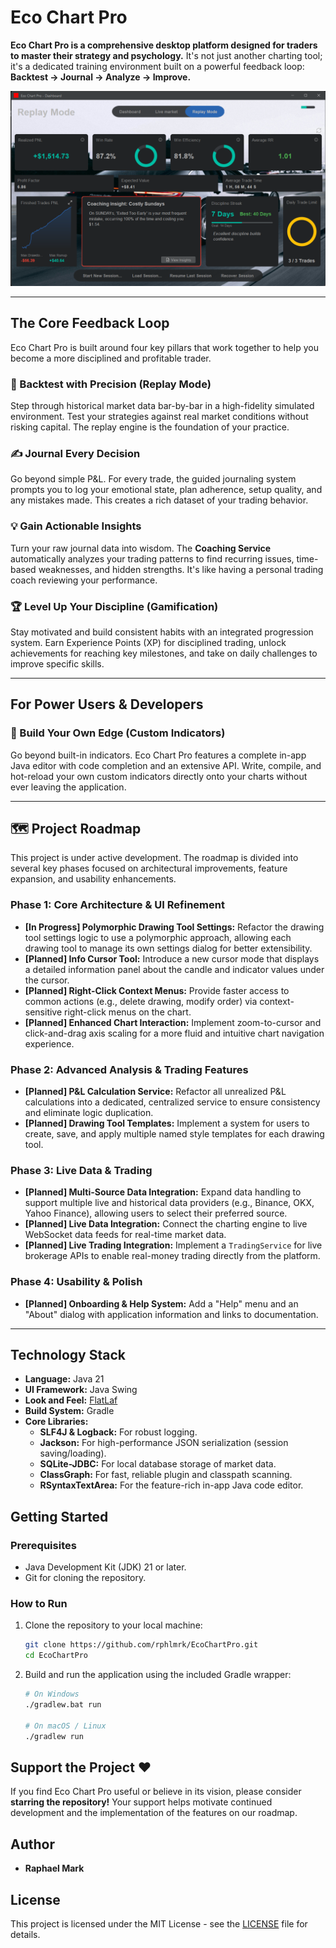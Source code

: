 # Eco Chart Pro

**Eco Chart Pro is a comprehensive desktop platform designed for traders to master their strategy and psychology.** It's not just another charting tool; it's a dedicated training environment built on a powerful feedback loop: **Backtest → Journal → Analyze → Improve.**

![Eco Chart Pro Screenshot](./docs/images/screenshot.png) <!-- TODO: Replace this with an actual screenshot of your application! -->

---

## The Core Feedback Loop

Eco Chart Pro is built around four key pillars that work together to help you become a more disciplined and profitable trader.

### 🔎 Backtest with Precision (Replay Mode)
Step through historical market data bar-by-bar in a high-fidelity simulated environment. Test your strategies against real market conditions without risking capital. The replay engine is the foundation of your practice.

### ✍️ Journal Every Decision
Go beyond simple P&L. For every trade, the guided journaling system prompts you to log your emotional state, plan adherence, setup quality, and any mistakes made. This creates a rich dataset of your trading behavior.

### 💡 Gain Actionable Insights
Turn your raw journal data into wisdom. The **Coaching Service** automatically analyzes your trading patterns to find recurring issues, time-based weaknesses, and hidden strengths. It's like having a personal trading coach reviewing your performance.

### 🏆 Level Up Your Discipline (Gamification)
Stay motivated and build consistent habits with an integrated progression system. Earn Experience Points (XP) for disciplined trading, unlock achievements for reaching key milestones, and take on daily challenges to improve specific skills.

---

## For Power Users & Developers

### 🔧 Build Your Own Edge (Custom Indicators)
Go beyond built-in indicators. Eco Chart Pro features a complete in-app Java editor with code completion and an extensive API. Write, compile, and hot-reload your own custom indicators directly onto your charts without ever leaving the application.

---

## 🗺️ Project Roadmap

This project is under active development. The roadmap is divided into several key phases focused on architectural improvements, feature expansion, and usability enhancements.

### Phase 1: Core Architecture & UI Refinement
-   **[In Progress] Polymorphic Drawing Tool Settings:** Refactor the drawing tool settings logic to use a polymorphic approach, allowing each drawing tool to manage its own settings dialog for better extensibility.
-   **[Planned] Info Cursor Tool:** Introduce a new cursor mode that displays a detailed information panel about the candle and indicator values under the cursor.
-   **[Planned] Right-Click Context Menus:** Provide faster access to common actions (e.g., delete drawing, modify order) via context-sensitive right-click menus on the chart.
-   **[Planned] Enhanced Chart Interaction:** Implement zoom-to-cursor and click-and-drag axis scaling for a more fluid and intuitive chart navigation experience.

### Phase 2: Advanced Analysis & Trading Features
-   **[Planned] P&L Calculation Service:** Refactor all unrealized P&L calculations into a dedicated, centralized service to ensure consistency and eliminate logic duplication.
-   **[Planned] Drawing Tool Templates:** Implement a system for users to create, save, and apply multiple named style templates for each drawing tool.

### Phase 3: Live Data & Trading
-   **[Planned] Multi-Source Data Integration:** Expand data handling to support multiple live and historical data providers (e.g., Binance, OKX, Yahoo Finance), allowing users to select their preferred source.
-   **[Planned] Live Data Integration:** Connect the charting engine to live WebSocket data feeds for real-time market data.
-   **[Planned] Live Trading Integration:** Implement a `TradingService` for live brokerage APIs to enable real-money trading directly from the platform.

### Phase 4: Usability & Polish
-   **[Planned] Onboarding & Help System:** Add a "Help" menu and an "About" dialog with application information and links to documentation.

---

## Technology Stack

-   **Language:** Java 21
-   **UI Framework:** Java Swing
-   **Look and Feel:** [FlatLaf](https://www.formdev.com/flatlaf/)
-   **Build System:** Gradle
-   **Core Libraries:**
    -   **SLF4J & Logback:** For robust logging.
    -   **Jackson:** For high-performance JSON serialization (session saving/loading).
    -   **SQLite-JDBC:** For local database storage of market data.
    -   **ClassGraph:** For fast, reliable plugin and classpath scanning.
    -   **RSyntaxTextArea:** For the feature-rich in-app Java code editor.

## Getting Started

### Prerequisites

-   Java Development Kit (JDK) 21 or later.
-   Git for cloning the repository.

### How to Run

1.  Clone the repository to your local machine:
    ```bash
    git clone https://github.com/rphlmrk/EcoChartPro.git
    cd EcoChartPro
    ```
2.  Build and run the application using the included Gradle wrapper:
    ```bash
    # On Windows
    ./gradlew.bat run

    # On macOS / Linux
    ./gradlew run
    ```

## Support the Project ❤️

If you find Eco Chart Pro useful or believe in its vision, please consider **starring the repository!** Your support helps motivate continued development and the implementation of the features on our roadmap.

## Author

-   **Raphael Mark**

## License

This project is licensed under the MIT License - see the [LICENSE](LICENSE) file for details.